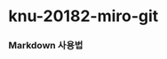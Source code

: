 # knu-20182-miro-git

### Markdown 사용법

<script src="https://gist.github.com/ihoneymon/652be052a0727ad59601.js"></script>
